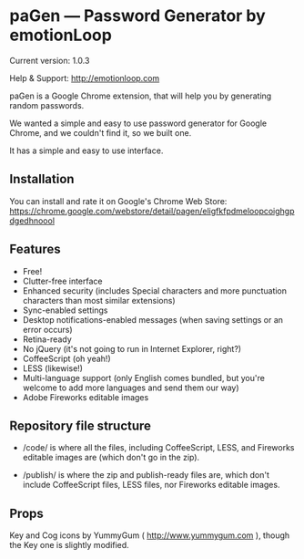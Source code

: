# paGen — Password Generator by emotionLoop

Current version: 1.0.3

Help & Support: http://emotionloop.com

paGen is a Google Chrome extension, that will help you by generating random passwords.

We wanted a simple and easy to use password generator for Google Chrome, and we couldn't find it, so we built one.

It has a simple and easy to use interface.

## Installation

You can install and rate it on Google's Chrome Web Store: https://chrome.google.com/webstore/detail/pagen/eligfkfpdmeloopcoighgpdgedhnoool

## Features

* Free!
* Clutter-free interface
* Enhanced security (includes Special characters and more punctuation characters than most similar extensions)
* Sync-enabled settings
* Desktop notifications-enabled messages (when saving settings or an error occurs)
* Retina-ready
* No jQuery (it's not going to run in Internet Explorer, right?)
* CoffeeScript (oh yeah!)
* LESS (likewise!)
* Multi-language support (only English comes bundled, but you're welcome to add more languages and send them our way)
* Adobe Fireworks editable images

## Repository file structure

- /code/ is where all the files, including CoffeeScript, LESS, and Fireworks editable images are (which don't go in the zip).

- /publish/ is where the zip and publish-ready files are, which don't include CoffeeScript files, LESS files, nor Fireworks editable images.

## Props

Key and Cog icons by YummyGum ( http://www.yummygum.com ), though the Key one is slightly modified.